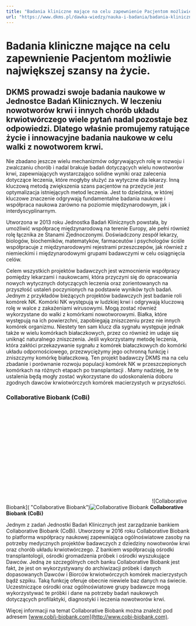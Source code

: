 ```yaml
---
title: "Badania kliniczne mające na celu zapewnienie Pacjentom możliwie największej szansy na życie."
url: "https://www.dkms.pl/dawka-wiedzy/nauka-i-badania/badania-kliniczne-globalnie"
---
```


# Badania kliniczne mające na celu zapewnienie Pacjentom możliwie największej szansy na życie.

## DKMS prowadzi swoje badania naukowe w Jednostce Badań Klinicznych. W leczeniu nowotworów krwi i innych chorób układu krwiotwórczego wiele pytań nadal pozostaje bez odpowiedzi. Dlatego właśnie promujemy ratujące życie i innowacyjne badania naukowe w celu walki z nowotworem krwi. 

Nie zbadano jeszcze wielu mechanizmów odgrywających rolę w rozwoju i zwalczaniu chorób i nadal brakuje badań dotyczących wielu nowotworów krwi, zapewniających wystarczająco solidne wyniki oraz zalecenia dotyczące leczenia, które mogłyby służyć za wytyczne dla lekarzy. Inną kluczową metodą zwiększenia szans pacjentów na przeżycie jest optymalizacja istniejących metod leczenia. Jest to dziedzina, w której kluczowe znaczenie odgrywają fundamentalne badania naukowe i współpraca naukowa zarówno na poziomie międzynarodowym, jak i interdyscyplinarnym.


Utworzona w 2013 roku Jednostka Badań Klinicznych powstała, by umożliwić współpracę międzynarodową na terenie Europy, ale pełni również rolę łącznika ze Stanami Zjednoczonymi. Doświadczony zespół lekarzy, biologów, biochemików, matematyków, farmaceutów i psychologów ściśle współpracuje z międzynarodowymi rejestrami przeszczepów, jak również z niemieckimi i międzynarodowymi grupami badawczymi w celu osiągnięcia celów.


Celem wszystkich projektów badawczych jest wzmocnienie współpracy pomiędzy lekarzami i naukowcami, która przyczyni się do opracowania nowych wytycznych dotyczących leczenia oraz zorientowanych na przyszłość ustaleń poczynionych na podstawie wyników tych badań. Jednym z przykładów bieżących projektów badawczych jest badanie roli komórek NK. Komórki NK występują w ludzkiej krwi i odgrywają kluczową rolę w walce z zakażeniami wirusowymi. Mogą zostać również wykorzystane do walki z komórkami nowotworowymi. Białka, które występują na ich powierzchni, zapobiegają zniszczeniu przez nie innych komórek organizmu. Niestety ten sam klucz dla sygnału występuje jednak także w wielu komórkach białaczkowych, przez co również im udaje się uniknąć naturalnego zniszczenia. Jeśli wykorzystamy metodę leczenia, która zakłóci przekazywanie sygnału z komórek białaczkowych do komórki układu odpornościowego, przezwyciężymy jego ochronną funkcję i zniszczymy komórkę białaczkową. Ten projekt badawczy DKMS ma na celu zbadanie i porównanie rozwoju populacji komórek NK w przeszczepionych komórkach na różnych etapach po transplantacji . Mamy nadzieję, że te ustalenia będą mogły zostać wykorzystane do udoskonalenia doboru zgodnych dawców krwiotwórczych komórek macierzystych w przyszłości.


### Collaborative Biobank (CoBi)


![](data:image/svg+xml;charset=utf-8,%3Csvg%20height='262'%20width='400'%20xmlns='http://www.w3.org/2000/svg'%20version='1.1'%3E%3C/svg%3E)![Collaborative Biobank]( "Collaborative Biobank")![Collaborative Biobank](https://assets-eu-01.kc-usercontent.com:443/bed48093-082e-0109-4b5f-7bdadab5eedd/413e03a5-507d-4dc2-aeae-ee2751b4a4ab/cobi_logo.jpg?w=400&h=262&auto=format&lossless=true&fit=cover "Collaborative Biobank")
**Collaborative Biobank (CoBi)**


Jednym z zadań Jednostki Badań Klinicznych jest zarządzanie bankiem Collaborative Biobank (CoBi). Utworzony w 2016 roku Collaborative Biobank to platforma współpracy naukowej zapewniająca ogólnoświatowe zasoby na potrzeby medycznych projektów badawczych z dziedziny nowotworów krwi oraz chorób układu krwiotwórczego. Z bankiem współpracują ośrodki transplantologii, ośrodki gromadzenia próbek i ośrodki wyszukujące Dawców. Jedną ze szczególnych cech banku Collaborative Biobank jest fakt, że jest on wykorzystywany do archiwizacji próbek i danych dopasowanych Dawców i Biorców krwiotwórczych komórek macierzystych bądź szpiku. Taką funkcję oferuje obecnie niewiele baz danych na świecie. Uczestniczące ośrodki oraz ogólnoświatowe grupy badawcze mogą wykorzystywać te próbki i dane na potrzeby badań naukowych dotyczących profilaktyki, diagnostyki i leczenia nowotworów krwi.


Więcej informacji na temat Collaborative Biobank można znaleźć pod adresem [www.cobi\-biobank.com](http://www.cobi-biobank.com).


